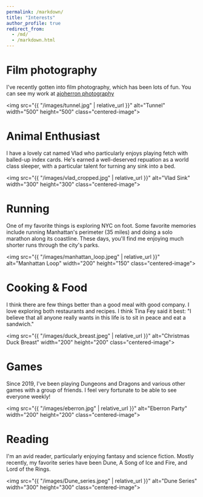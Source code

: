 ```yaml
---
permalink: /markdown/
title: "Interests"
author_profile: true
redirect_from: 
  - /md/
  - /markdown.html
---
```


Film photography
======
I've recently gotten into film photography, which has been lots of fun. You can see my work at <a href="https://ajoherron.github.io/photography/index.html"> ajoherron photography</a>

<img src="{{ "/images/tunnel.jpg" | relative_url }}" alt="Tunnel" width="500" height="500" class="centered-image">

Animal Enthusiast
======
I have a lovely cat named Vlad who particularly enjoys playing fetch with balled-up index cards. He's earned a well-deserved repuation as a world class sleeper, with a particular talent for turning any sink into a bed.

<style>
  .centered-image {
    display: block;
    margin: 0 auto;
  }
</style>

<img src="{{ "/images/vlad_cropped.jpg" | relative_url }}" alt="Vlad Sink" width="300" height="300" class="centered-image">

Running
======
One of my favorite things is exploring NYC on foot. Some favorite memories include running Manhattan's perimeter (35 miles) and doing a solo marathon along its coastline. These days, you'll find me enjoying much shorter runs through the city's parks.

<img src="{{ "/images/manhattan_loop.jpeg" | relative_url }}" alt="Manhattan Loop" width="200" height="150" class="centered-image">

Cooking & Food
======
I think there are few things better than a good meal with good company. I love exploring both restaurants and recipes. I think Tina Fey said it best: "I believe that all anyone really wants in this life is to sit in peace and eat a sandwich."

<img src="{{ "/images/duck_breast.jpeg" | relative_url }}" alt="Christmas Duck Breast" width="200" height="200" class="centered-image">

Games
======
Since 2019, I've been playing Dungeons and Dragons and various other games with a group of friends. I feel very fortunate to be able to see everyone weekly!

<img src="{{ "/images/eberron.jpg" | relative_url }}" alt="Eberron Party" width="200" height="200" class="centered-image">

Reading
======
I'm an avid reader, particularly enjoying fantasy and science fiction. Mostly recently, my favorite series have been Dune, A Song of Ice and Fire, and Lord of the Rings.

<img src="{{ "/images/Dune_series.jpeg" | relative_url }}" alt="Dune Series" width="300" height="300" class="centered-image">